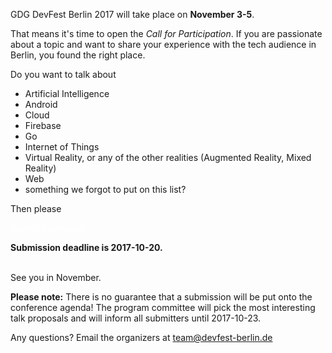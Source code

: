 GDG DevFest Berlin 2017 will take place on **November 3-5**.

That means it's time to open the *Call for Participation*. If you are passionate about a topic and want to share your experience with the tech audience in Berlin, you found the right place.

Do you want to talk about

* Artificial Intelligence
* Android
* Cloud
* Firebase
* Go
* Internet of Things
* Virtual Reality, or any of the other realities (Augmented Reality, Mixed Reality)
* Web
* something we forgot to put on this list?

Then please
<div class="text-center">
<a href="https://bit.ly/devfestberlin17cfp" target="_blank" class="style-scope header-content" style="color: white; ">
  <paper-button class="primary style-scope header-content x-scope paper-button-0" raised="" role="button" tabindex="0" animated="" aria-disabled="false" elevation="1">Submit a proposal</paper-button>
</a>
</div>

**Submission deadline is 2017-10-20.**

<br>
See you in November.

**Please note:** There is no guarantee that a submission will be put onto the conference agenda! The program committee will pick the most interesting talk proposals and will inform all submitters until 2017-10-23.

Any questions? Email the organizers at [team@devfest-berlin.de](mailto:team@devfest-berlin.de)



